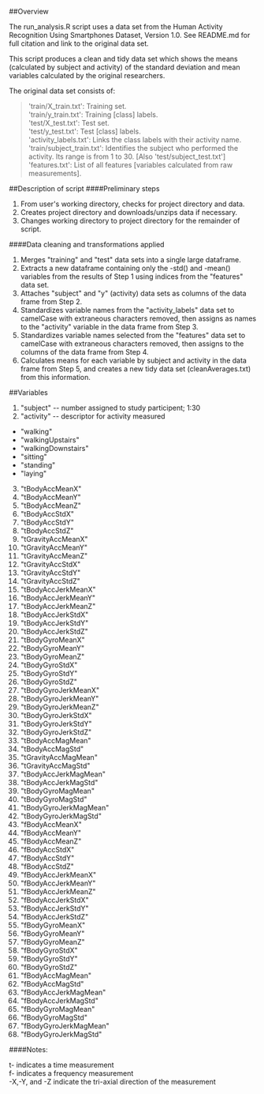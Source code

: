 ##Overview

The run_analysis.R script uses a data set from the Human Activity Recognition Using Smartphones Dataset, Version 1.0. See README.md for full citation and link to the original data set.

This script produces a clean and tidy data set which shows the means (calculated by subject and activity) of the standard deviation and mean variables calculated by the original researchers.

The original data set consists of:

>'train/X_train.txt': Training set. <br>
>'train/y_train.txt': Training [class] labels.<br>
>'test/X_test.txt': Test set.<br>
>'test/y_test.txt': Test [class] labels.<br>
>'activity_labels.txt': Links the class labels with their activity name.<br>
>'train/subject_train.txt': Identifies the subject who performed the activity. Its range is from 1 to 30. [Also 'test/subject_test.txt']<br>
>'features.txt': List of all features [variables calculated from raw measurements].<br>

##Description of script
####Preliminary steps

1. From user's working directory, checks for project directory and data.
2. Creates project directory and downloads/unzips data if necessary.
3. Changes working directory to project directory for the remainder of script.

####Data cleaning and transformations applied

1. Merges "training" and "test" data sets into a single large dataframe.
2. Extracts a new dataframe containing only the -std() and -mean() variables from the results of Step 1 using indices from the "features" data set.
3. Attaches "subject" and "y" (activity) data sets as columns of the data frame from Step 2.
4. Standardizes variable names from the "activity_labels" data set to camelCase with extraneous characters removed, then assigns as names to the "activity" variable in the data frame from Step 3.
5. Standardizes variable names selected from the "features" data set to camelCase with extraneous characters removed, then assigns to the columns of the data frame from Step 4.
6. Calculates means for each variable by subject and activity in the data frame from Step 5, and creates a new tidy data set (cleanAverages.txt) from this information.

##Variables

1. "subject" -- number assigned to study participent; 1:30             
2. "activity" -- descriptor for activity measured           
  - "walking"
  - "walkingUpstairs"
  - "walkingDownstairs"
  - "sitting"
  - "standing"
  - "laying"
3. "tBodyAccMeanX"        
4. "tBodyAccMeanY"       
5. "tBodyAccMeanZ"        
6. "tBodyAccStdX"        
7. "tBodyAccStdY"         
8. "tBodyAccStdZ"        
9. "tGravityAccMeanX"     
10. "tGravityAccMeanY"    
11. "tGravityAccMeanZ"     
12. "tGravityAccStdX"     
13. "tGravityAccStdY"      
14. "tGravityAccStdZ"     
15. "tBodyAccJerkMeanX"    
16. "tBodyAccJerkMeanY"   
17. "tBodyAccJerkMeanZ"    
18. "tBodyAccJerkStdX"    
19. "tBodyAccJerkStdY"     
20. "tBodyAccJerkStdZ"    
21. "tBodyGyroMeanX"       
22. "tBodyGyroMeanY"      
23. "tBodyGyroMeanZ"       
24. "tBodyGyroStdX"       
25. "tBodyGyroStdY"        
26. "tBodyGyroStdZ"       
27. "tBodyGyroJerkMeanX"   
28. "tBodyGyroJerkMeanY"  
29. "tBodyGyroJerkMeanZ"   
30. "tBodyGyroJerkStdX"   
31. "tBodyGyroJerkStdY"    
32. "tBodyGyroJerkStdZ"   
33. "tBodyAccMagMean"      
34. "tBodyAccMagStd"      
35. "tGravityAccMagMean"   
36. "tGravityAccMagStd"   
37. "tBodyAccJerkMagMean"  
38. "tBodyAccJerkMagStd"  
39. "tBodyGyroMagMean"     
40. "tBodyGyroMagStd"     
41. "tBodyGyroJerkMagMean" 
42. "tBodyGyroJerkMagStd" 
43. "fBodyAccMeanX"        
44. "fBodyAccMeanY"       
45. "fBodyAccMeanZ"        
46. "fBodyAccStdX"        
47. "fBodyAccStdY"         
48. "fBodyAccStdZ"        
49. "fBodyAccJerkMeanX"    
50. "fBodyAccJerkMeanY"   
51. "fBodyAccJerkMeanZ"    
52. "fBodyAccJerkStdX"    
53. "fBodyAccJerkStdY"     
54. "fBodyAccJerkStdZ"    
55. "fBodyGyroMeanX"       
56. "fBodyGyroMeanY"      
57. "fBodyGyroMeanZ"       
58. "fBodyGyroStdX"       
59. "fBodyGyroStdY"        
60. "fBodyGyroStdZ"       
61. "fBodyAccMagMean"      
62. "fBodyAccMagStd"      
63. "fBodyAccJerkMagMean"  
64. "fBodyAccJerkMagStd"  
65. "fBodyGyroMagMean"    
66. "fBodyGyroMagStd"
67. "fBodyGyroJerkMagMean" 
68. "fBodyGyroJerkMagStd"

####Notes:

t- indicates a time measurement<br>
f- indicates a frequency measurement<br>
-X,-Y, and -Z indicate the tri-axial direction of the measurement<br>
